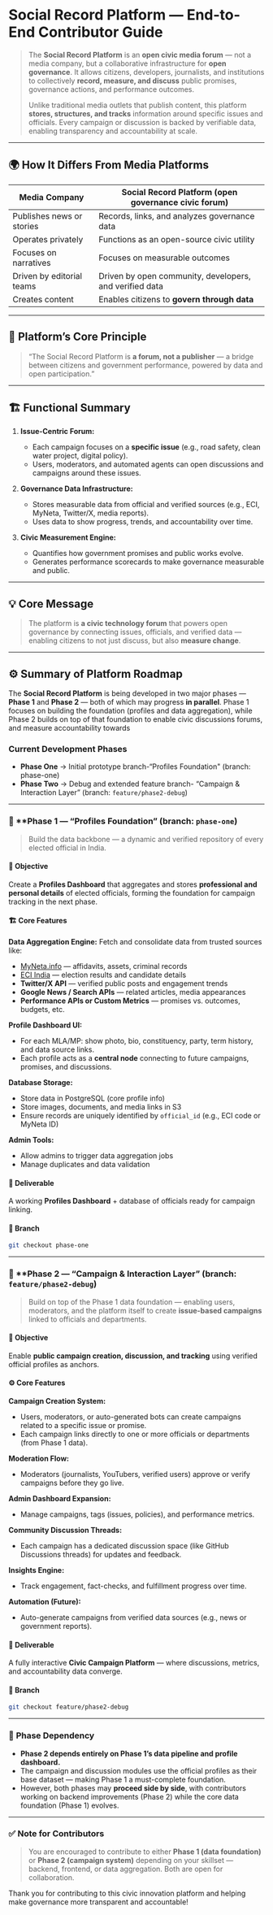 # Social Record Platform — End-to-End Contributor Guide

> The **Social Record Platform** is an **open civic media forum** — not a media company, but a collaborative infrastructure for **open governance**.
> It allows citizens, developers, journalists, and institutions to collectively **record, measure, and discuss** public promises, governance actions, and performance outcomes.
>
> Unlike traditional media outlets that publish content, this platform **stores, structures, and tracks** information around specific issues and officials.
> Every campaign or discussion is backed by verifiable data, enabling transparency and accountability at scale.

---

## 🌍 How It Differs From Media Platforms

| Media Company             | Social Record Platform (open governance civic forum)                                 |
| ------------------------- | ------------------------------------------------------- |
| Publishes news or stories | Records, links, and analyzes governance data            |
| Operates privately        | Functions as an open-source civic utility               |
| Focuses on narratives     | Focuses on measurable outcomes                          |
| Driven by editorial teams | Driven by open community, developers, and verified data |
| Creates content           | Enables citizens to **govern through data**             |

---

## 🧩 Platform’s Core Principle

> “The Social Record Platform is **a forum, not a publisher** — a bridge between citizens and government performance, powered by data and open participation.”

---

## 🏗️ Functional Summary

1. **Issue-Centric Forum:**

   * Each campaign focuses on a **specific issue** (e.g., road safety, clean water project, digital policy).
   * Users, moderators, and automated agents can open discussions and campaigns around these issues.
2. **Governance Data Infrastructure:**

   * Stores measurable data from official and verified sources (e.g., ECI, MyNeta, Twitter/X, media reports).
   * Uses data to show progress, trends, and accountability over time.
3. **Civic Measurement Engine:**

   * Quantifies how government promises and public works evolve.
   * Generates performance scorecards to make governance measurable and public.

---

## 💡 Core Message

> The platform is **a civic technology forum** that powers open governance by connecting issues, officials, and verified data — enabling citizens to not just discuss, but also **measure change**.

---

## ⚙️ Summary of Platform Roadmap

The **Social Record Platform** is being developed in two major phases — **Phase 1** and **Phase 2** — both of which may progress **in parallel**. Phase 1 focuses on building the foundation (profiles and data aggregation), while Phase 2 builds on top of that foundation to enable civic discussions forums, and measure accountability towards

### Current Development Phases

- **Phase One** → Initial prototype branch-“Profiles Foundation" (branch: phase-one)
- **Phase Two** → Debug and extended feature branch- “Campaign & Interaction Layer” (branch: `feature/phase2-debug`)
---

### 🧩 **Phase 1 — “Profiles Foundation” (branch: `phase-one`)

> Build the data backbone — a dynamic and verified repository of every elected official in India.

#### 🎯 Objective

Create a **Profiles Dashboard** that aggregates and stores **professional and personal details** of elected officials, forming the foundation for campaign tracking in the next phase.

#### 🏗️ Core Features

**Data Aggregation Engine:**
Fetch and consolidate data from trusted sources like:

* [MyNeta.info](https://www.myneta.info/) — affidavits, assets, criminal records
* [ECI India](https://eci.gov.in/) — election results and candidate details
* **Twitter/X API** — verified public posts and engagement trends
* **Google News / Search APIs** — related articles, media appearances
* **Performance APIs or Custom Metrics** — promises vs. outcomes, budgets, etc.

**Profile Dashboard UI:**

* For each MLA/MP: show photo, bio, constituency, party, term history, and data source links.
* Each profile acts as a **central node** connecting to future campaigns, promises, and discussions.

**Database Storage:**

* Store data in PostgreSQL (core profile info)
* Store images, documents, and media links in S3
* Ensure records are uniquely identified by `official_id` (e.g., ECI code or MyNeta ID)

**Admin Tools:**

* Allow admins to trigger data aggregation jobs
* Manage duplicates and data validation

#### 🧱 Deliverable

A working **Profiles Dashboard** + database of officials ready for campaign linking.

#### 🌿 Branch

```bash
git checkout phase-one
```

---
### 🚀 **Phase 2 — “Campaign & Interaction Layer” (branch: `feature/phase2-debug`)

> Build on top of the Phase 1 data foundation — enabling users, moderators, and the platform itself to create **issue-based campaigns** linked to officials and departments.

#### 🎯 Objective

Enable **public campaign creation, discussion, and tracking** using verified official profiles as anchors.

#### ⚙️ Core Features

**Campaign Creation System:**

* Users, moderators, or auto-generated bots can create campaigns related to a specific issue or promise.
* Each campaign links directly to one or more officials or departments (from Phase 1 data).

**Moderation Flow:**

* Moderators (journalists, YouTubers, verified users) approve or verify campaigns before they go live.

**Admin Dashboard Expansion:**

* Manage campaigns, tags (issues, policies), and performance metrics.

**Community Discussion Threads:**

* Each campaign has a dedicated discussion space (like GitHub Discussions threads) for updates and feedback.

**Insights Engine:**

* Track engagement, fact-checks, and fulfillment progress over time.

**Automation (Future):**

* Auto-generate campaigns from verified data sources (e.g., news or government reports).

#### 🧱 Deliverable

A fully interactive **Civic Campaign Platform** — where discussions, metrics, and accountability data converge.

#### 🌿 Branch

```bash
git checkout feature/phase2-debug
```

---

### 🔗 **Phase Dependency**

* **Phase 2 depends entirely on Phase 1’s data pipeline and profile dashboard.**
* The campaign and discussion modules use the official profiles as their base dataset — making Phase 1 a must-complete foundation.
* However, both phases may **proceed side by side**, with contributors working on backend improvements (Phase 2) while the core data foundation (Phase 1) evolves.

---

### ✅ Note for Contributors

> You are encouraged to contribute to either **Phase 1 (data foundation)** or **Phase 2 (campaign system)** depending on your skillset — backend, frontend, or data aggregation. Both are open for collaboration.

Thank you for contributing to this civic innovation platform and helping make governance more transparent and accountable!
